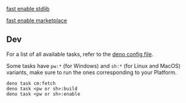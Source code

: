 
<a href="https://bespoke.delusoire.workers.dev/protocol/spicetify:0:fast-enable?id=stdlib@0.2.2&artifacts=https%3A%2F%2Fgithub.com%2Fspicetify%2Fmodules%2Freleases%2Fdownload%2F2024-08-29%2Fstdlib%400.2.2%2Bcm-1020040-ly32efah.zip">fast enable stdlib</a>

<a href="https://bespoke.delusoire.workers.dev/protocol/spicetify:0:fast-enable?id=Delusoire.marketplace@0.1.3&artifacts=https%3A%2F%2Fgithub.com%2FDelusoire%2Fbespoke-modules%2Freleases%2Fdownload%2F2024-08-29%2FDelusoire.marketplace%400.1.3%2Bcm-1020040-ly32efah.zip">fast enable marketplace</a>

## Dev

For a list of all available tasks, refer to the [deno config file](deno.json).

Some tasks have `pw:*` (for Windows) and `sh:*` (for Linux and MacOS) variants, make sure to run the ones corresponding to your Platform.

```shell
deno task cm:fetch
deno task <pw or sh>:build
deno task <pw or sh>:enable
```
